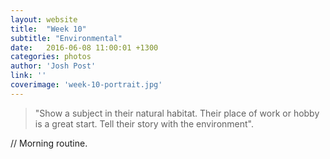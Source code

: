 ```yaml
---
layout: website
title:  "Week 10"
subtitle: "Environmental"
date:   2016-06-08 11:00:01 +1300
categories: photos
author: 'Josh Post'
link: ''
coverimage: 'week-10-portrait.jpg'
---
```


> "Show a subject in their natural habitat. Their place of work or hobby is a great start. Tell their story with the environment".

// Morning routine. 